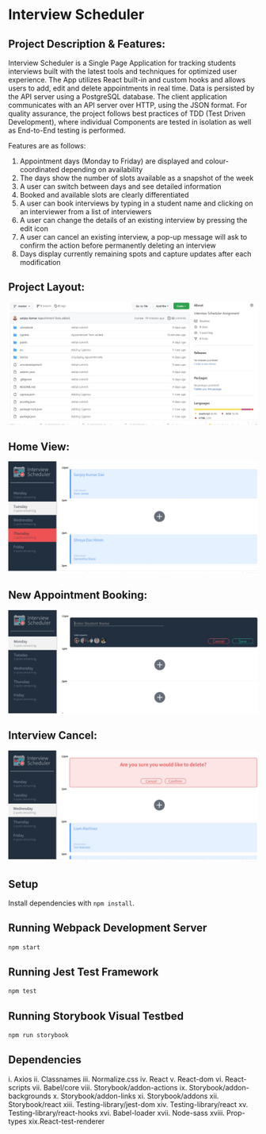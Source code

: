 # Interview Scheduler

## Project Description & Features:

Interview Scheduler is a Single Page Application for tracking students interviews built with the latest tools and techniques for optimized user experience. The App utilizes React built-in and custom hooks and allows users to add, edit and delete appointments in real time. Data is persisted by the API server using a PostgreSQL database. The client application communicates with an API server over HTTP, using the JSON format. For quality assurance, the project follows best practices of TDD (Test Driven Development), where individual Components are tested in isolation as well as End-to-End testing is performed.

Features are as follows:

1. Appointment days (Monday to Friday) are displayed and colour-coordinated depending on availability
2. The days show the number of slots available as a snapshot of the week
3. A user can switch between days and see detailed information
4. Booked and available slots are clearly differentiated
5. A user can book interviews by typing in a student name and clicking on an interviewer from a list of interviewers
6. A user can change the details of an existing interview by pressing the edit icon
7. A user can cancel an existing interview, a pop-up message will ask to confirm the action before permanently deleting an interview
8. Days display currently remaining spots and capture updates after each modification

## Project Layout:

![Project Layout](./public/images/00.jpg)

## Home View:

![Home View](./public/images/11.jpg)

## New Appointment Booking:

![New Appointment Booking](./public/images/22.jpg)

## Interview Cancel:

![Interview Cancel](./public/images/33.jpg)







## Setup

Install dependencies with `npm install`.

## Running Webpack Development Server

```sh
npm start
```

## Running Jest Test Framework

```sh
npm test
```

## Running Storybook Visual Testbed

```sh
npm run storybook
```


## Dependencies

i. Axios
ii. Classnames
iii. Normalize.css
iv. React
v. React-dom
vi. React-scripts
vii. Babel/core
viii. Storybook/addon-actions
ix. Storybook/addon-backgrounds
x. Storybook/addon-links
xi. Storybook/addons
xii. Storybook/react
xiii. Testing-library/jest-dom
xiv. Testing-library/react
xv. Testing-library/react-hooks
xvi. Babel-loader
xvii. Node-sass
xviii. Prop-types
xix.React-test-renderer